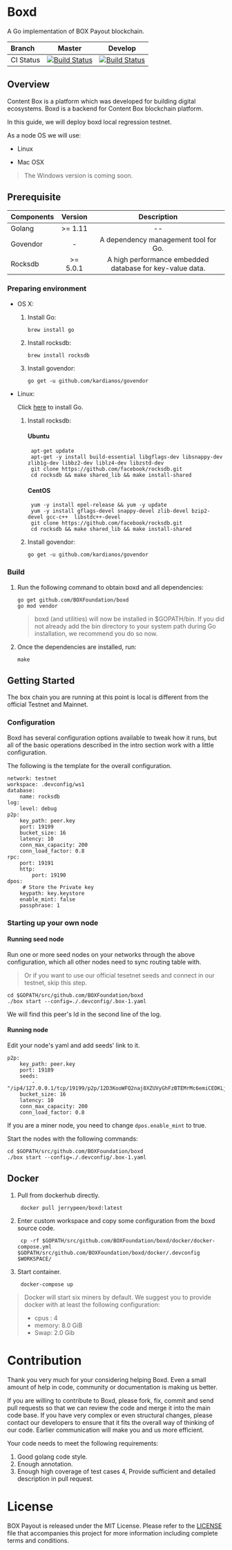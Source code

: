 # Boxd

A Go implementation of BOX Payout blockchain.

|Branch|Master	| Develop |
|:---|:---:|:---:|
|CI Status|[![Build Status](https://travis-ci.com/BOXFoundation/boxd.svg?branch=master)](https://travis-ci.com/BOXFoundation/boxd)|[![Build Status](https://travis-ci.com/BOXFoundation/boxd.svg?branch=develop)](https://travis-ci.com/BOXFoundation/boxd)

## Overview

Content Box is a platform which was developed for building digital ecosystems. Boxd is a backend for Content Box blockchain platform.

In this guide, we will deploy boxd local regression testnet.

As a node OS we will use:

* Linux

* Mac OSX

> The Windows version is coming soon.

## Prerequisite

|Components|Version	| Description |
|:---|:---:|:---:|
|Golang| >= 1.11| -- |
|Govendor| -| A dependency management tool for Go. |
|Rocksdb| >= 5.0.1|  A high performance embedded database for key-value data. |

### Preparing environment

* OS X:

	1. Install Go:
	
		```
		brew install go
		```
	
	2. Install rocksdb:
	
		```
		brew install rocksdb
		```
	
	3. Install govendor:
	
		```
		go get -u github.com/kardianos/govendor
		```

* Linux:

	Click [here](https://golang.org/doc/install) to install Go.
	
	1. Install rocksdb:
		#### Ubuntu
			apt-get update
			apt-get -y install build-essential libgflags-dev libsnappy-dev zlib1g-dev libbz2-dev liblz4-dev libzstd-dev
			git clone https://github.com/facebook/rocksdb.git
			cd rocksdb && make shared_lib && make install-shared
		#### CentOS
			yum -y install epel-release && yum -y update
			yum -y install gflags-devel snappy-devel zlib-devel bzip2-devel gcc-c++  libstdc++-devel
			git clone https://github.com/facebook/rocksdb.git
			cd rocksdb && make shared_lib && make install-shared
	
	2. Install govendor:
	
		```
		go get -u github.com/kardianos/govendor
		```
	
### Build
1. Run the following command to obtain boxd and all dependencies:

	```
	go get github.com/BOXFoundation/boxd
	go mod vendor
	```
	> boxd (and utilities) will now be installed in $GOPATH/bin. If you did not already add the bin directory to your system path during Go installation, we recommend you do so now.
	
2. Once the dependencies are installed, run:

	```
	make
	```

## Getting Started

The box chain you are running at this point is local is different from the official Testnet and Mainnet.

### Configuration

Boxd has several configuration options available to tweak how it runs, but all of the basic operations described in the intro section work with a little configuration.

The following is the template for the overall configuration.

	
	network: testnet
	workspace: .devconfig/ws1
	database:
	    name: rocksdb
	log:
	    level: debug 
	p2p:
	    key_path: peer.key
	    port: 19199
	    bucket_size: 16
	    latency: 10
	    conn_max_capacity: 200
	    conn_load_factor: 0.8
	rpc:
	    port: 19191
	    http:
	        port: 19190
	dpos:
		 # Store the Private key
	    keypath: key.keystore
	    enable_mint: false
	    passphrase: 1

### Starting up your own node

#### Running seed node
Run one or more seed nodes on your networks through the above configuration, which all other nodes need to sync routing table with. 

>Or if you want to use our official tesetnet seeds and connect in our testnet, skip this step.

	cd $GOPATH/src/github.com/BOXFoundation/boxd
	./box start --config=./.devconfig/.box-1.yaml

We will find this peer's Id in the second line of the log. 

#### Running node
Edit your node's yaml and add seeds' link to it.

	p2p:
	    key_path: peer.key
	    port: 19189
	    seeds:
	        - "/ip4/127.0.0.1/tcp/19199/p2p/12D3KooWFQ2naj8XZUVyGhFzBTEMrMc6emiCEDKLjaJMsK7p8Cza"
	    bucket_size: 16
	    latency: 10
	    conn_max_capacity: 200
	    conn_load_factor: 0.8

If you are a miner node, you need to change `dpos.enable_mint` to true.

Start the nodes with the following commands:

	
	cd $GOPATH/src/github.com/BOXFoundation/boxd
	./box start --config=./.devconfig/.box-1.yaml

## Docker

1. Pull from dockerhub directly.
	
		docker pull jerrypeen/boxd:latest

2. Enter custom workspace and copy some configuration from the boxd source code.
	
		cp -rf $GOPATH/src/github.com/BOXFoundation/boxd/docker/docker-compose.yml $GOPATH/src/github.com/BOXFoundation/boxd/docker/.devconfig $WORKSPACE/
		
3. Start container.
	
		docker-compose up
		
> Docker will start six miners by default. We suggest you to provide docker with at least the following configuration:
> 
> * cpus : 4
> * memory: 8.0 GiB
> * Swap: 2.0 Gib


	

# Contribution

Thank you very much for your considering helping Boxd. Even a small amount of help in code, community or documentation is making us better.

If you are willing to contribute to Boxd, please fork, fix, commit and send pull requests so that we can review the code and merge it into the main code base. If you have very complex or even structural changes, please contact our developers to ensure that it fits the overall way of thinking of our code. Earlier communication will make you and us more efficient.

Your code needs to meet the following requirements:
1. Good golang code style.
2. Enough annotation.
3. Enough high coverage of test cases
4, Provide sufficient and detailed description in pull request.

# License

BOX Payout is released under the MIT License. Please refer to the [LICENSE](https://github.com/BOXFoundation/boxd/blob/master/LICENSE) file that accompanies this project for more information including complete terms and conditions.
